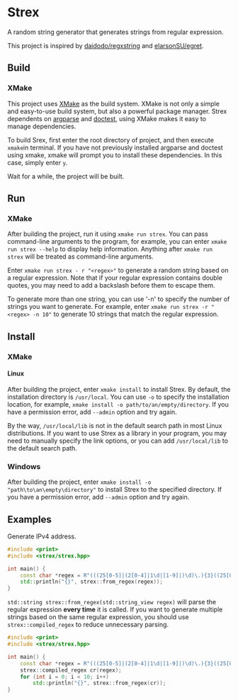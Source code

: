 # Strex
A random string generator that generates strings from regular expression.

This project is inspired by [daidodo/regxstring](https://github.com/daidodo/regxstring) and [elarsonSU/egret](https://github.com/elarsonSU/egret).

## Build
### XMake
This project uses [XMake](https://xmake.io/) as the build system. XMake is not only a simple and easy-to-use build system, but also a powerful package manager. Strex dependents on [argparse](https://github.com/p-ranav/argparse) and [doctest](https://github.com/p-ranav/argparse), using XMake makes it easy to manage dependencies.

To build Srex, first enter the root directory of project, and then execute `xmake`in terminal. If you have not previously installed argparse and doctest using xmake, xmake will prompt you to install these dependencies. In this case, simply enter `y`.

Wait for a while, the project will be built.

## Run
### XMake
After building the project, run it using `xmake run strex`. You can pass command-line arguments to the program, for example, you can enter `xmake run strex --help` to display help information. Anything after `xmake run strex` will be treated as command-line arguments.

Enter `xmake run strex - r "<regex>"` to generate a random string based on a regular expression. Note that if your regular expression contains double quotes, you may need to add a backslash before them to escape them.

To generate more than one string, you can use '-n' to specify the number of strings you want to generate. For example, enter `xmake run strex -r "<regex> -n 10"` to generate 10 strings that match the regular expression.

## Install
### XMake
#### Linux
After building the project, enter `xmake install` to install Strex. By default, the installation directory is `/usr/local`. You can use `-o` to specify the installation location, for example, `xmake install -o path/to/an/empty/directory`. If you have a permission error, add `--admin` option and try again.

By the way, `/usr/local/lib` is not in the default search path in most Linux distributions. If you want to use Strex as a library in your program, you may need to manually specify the link options, or you can add `/usr/local/lib` to the default search path.

### Windows
After building the project, enter `xmake install -o "path\to\an\empty\directory"` to install Strex to the specified directory. If you have a permission error, add `--admin` option and try again.

## Examples
Generate IPv4 address.

```c++
#include <print>
#include <strex/strex.hpp>

int main() {
    const char *regex = R"(((25[0-5]|(2[0-4]|1\d|[1-9]|)\d)\.){3}((25[0-5]|(2[0-4]|1\d|[1-9]|)\d)))";
    std::println("{}", strex::from_regex(regex));
}
```

`std::string strex::from_regex(std::string_view regex)` will parse the regular expression **every time** it is called. If you want to generate multiple strings based on the same regular expression, you should use `strex::compiled_regex` to reduce unnecessary parsing.

```c++
#include <print>
#include <strex/strex.hpp>

int main() {
    const char *regex = R"(((25[0-5]|(2[0-4]|1\d|[1-9]|)\d)\.){3}((25[0-5]|(2[0-4]|1\d|[1-9]|)\d)))";
    strex::compiled_regex cr(regex);
    for (int i = 0; i < 10; i++)
        std::println("{}", strex::from_regex(cr));
}
```